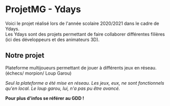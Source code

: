 # ProjetMG - Ydays  

Voici le projet réalisé lors de l'année scolaire 2020/2021 dans le cadre de Ydays.  
Les Ydays sont des projets permettant de faire collaborer différentes filières (ici des développeurs et des animateurs 3D).  

## Notre projet  

Plateforme multijoueurs permettant de jouer à différents jeux en réseau. (échecs/ morpion/ Loup Garou)  

*Seul la plateforme a été mise en réseau. Les jeux, eux, ne sont fonctionnels qu'en local. Le loup garou, lui, n'a pas pu être avancé.*  

__Pour plus d'infos se référer au GDD !__ 
